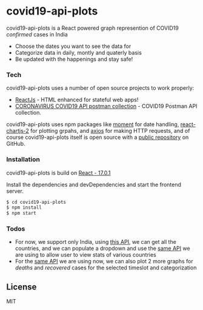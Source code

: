 # covid19-api-plots

covid19-api-plots is a React powered graph represention of COVID19 *confirmed* cases in India

  - Choose the dates you want to see the data for
  - Categorize data in daily, montly and quaterly basis
  - Be updated with the happenings and stay safe!

### Tech

covid19-api-plots uses a number of open source projects to work properly:

* [ReactJs](https://reactjs.org/) - HTML enhanced for stateful web apps!
* [CORONAVIRUS COVID19 API postman collection](https://documenter.getpostman.com/view/10808728/SzS8rjbc#intro) - COVID19 Postman API collection.

covid19-api-plots uses npm packages like [moment](https://www.npmjs.com/package/moment) for date handling, [react-chartjs-2](https://www.npmjs.com/package/react-chartjs-2) for plotting grpahs, and [axios](https://www.npmjs.com/package/axios) for making HTTP requests, and of course covid19-api-plots itself is open source with a [public repository](https://github.com/Vasanthi-Gopavarapu/covid19-api-plots) on GitHub.


### Installation

covid19-api-plots is build on [React - 17.0.1](https://reactjs.org/) 

Install the dependencies and devDependencies and start the frontend server.

```sh
$ cd covid19-api-plots
$ npm install
$ npm start
```



### Todos

 - For now, we support only India, using [this API](https://documenter.getpostman.com/view/10808728/SzS8rjbc#7934d316-f751-4914-9909-39f1901caeb8), we can get all the countries, and we can populate a dropdown and use the [same API](https://documenter.getpostman.com/view/10808728/SzS8rjbc#b07f97ba-24f4-4ebe-ad71-97fa35f3b683) we are using to allow user to view stats of various countries
 - For the [same API](https://documenter.getpostman.com/view/10808728/SzS8rjbc#b07f97ba-24f4-4ebe-ad71-97fa35f3b683) we are using now, we can also plot 2 more graphs for *deaths* and *recovered* cases for the selected timeslot and categorization 

License
----

MIT
